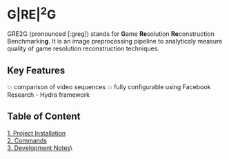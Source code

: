 # G|RE|<sup>2</sup>G    <!-- markdownlint-disable MD033 -->

GRE2G (pronounced [:greg]) stands for **G**ame **Re**solution **Re**construction Benchmarkin**g**. It is an image preprocessing pipeline to analyticaly
measure quality of game resolution reconstruction techniques.

## Key Features

:boom: comparison of video sequences
:boom: fully configurable using Facebook Research - Hydra framework

## Table of Content

[1. Project Installation](/docs/project_installation.md)\
[2. Commands](/docs/commands.md)\
[3. Development Notes](/docs/development_notes.md)\
